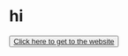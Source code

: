 <h1>hi</h1>
<button><a href="https://strong-twilight-3c949d.netlify.app/">Click here to get to the website</a></button>
